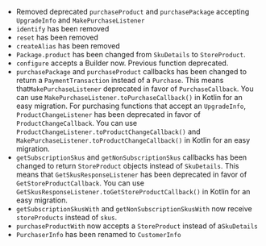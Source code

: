 - Removed deprecated `purchaseProduct` and `purchasePackage` accepting `UpgradeInfo` and `MakePurchaseListener`
- `identify` has been removed
- `reset` has been removed
- `createAlias` has been removed
- `Package.product` has been changed from `SkuDetails` to `StoreProduct`. 
- `configure` accepts a Builder now. Previous function deprecated. 
- `purchasePackage` and `purchaseProduct` callbacks has been changed to return a `PaymentTransaction` instead of a `Purchase`. 
  This means that`MakePurchaseListener` deprecated in favor of `PurchaseCallback`. 
  You can use `MakePurchaseListener.toPurchaseCallback()` in Kotlin for an easy migration.
  For purchasing functions that accept an `UpgradeInfo`, `ProductChangeListener` has been deprecated in favor of `ProductChangeCallback`. 
  You can use `ProductChangeListener.toProductChangeCallback()` and `MakePurchaseListener.toProductChangeCallback()` in Kotlin for an easy migration.
- `getSubscriptionSkus` and `getNonSubscriptionSkus` callbacks has been changed to return `StoreProduct` objects instead 
  of `SkuDetails`. This means that `GetSkusResponseListener` has been deprecated in favor of `GetStoreProductCallback`. 
  You can use `GetSkusResponseListener.toGetStoreProductCallback()` in Kotlin for an easy migration.  
- `getSubscriptionSkusWith` and `getNonSubscriptionSkusWith` now receive `storeProducts` instead of `skus`.
- `purchaseProductWith` now accepts a `StoreProduct` instead of a`SkuDetails`
- `PurchaserInfo` has been renamed to `CustomerInfo`

